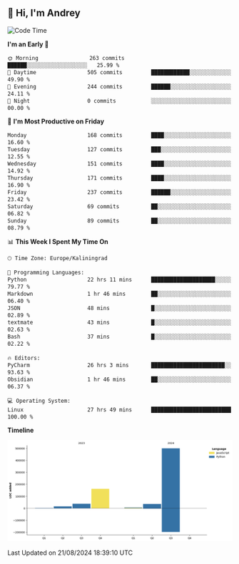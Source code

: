## 👋 Hi, I'm Andrey

<!--START_SECTION:waka-->
![Code Time](http://img.shields.io/badge/Code%20Time-340%20hrs%2034%20mins-blue)

**I'm an Early 🐤** 

```text
🌞 Morning                263 commits         ██████░░░░░░░░░░░░░░░░░░░   25.99 % 
🌆 Daytime                505 commits         ████████████░░░░░░░░░░░░░   49.90 % 
🌃 Evening                244 commits         ██████░░░░░░░░░░░░░░░░░░░   24.11 % 
🌙 Night                  0 commits           ░░░░░░░░░░░░░░░░░░░░░░░░░   00.00 % 
```
📅 **I'm Most Productive on Friday** 

```text
Monday                   168 commits         ████░░░░░░░░░░░░░░░░░░░░░   16.60 % 
Tuesday                  127 commits         ███░░░░░░░░░░░░░░░░░░░░░░   12.55 % 
Wednesday                151 commits         ████░░░░░░░░░░░░░░░░░░░░░   14.92 % 
Thursday                 171 commits         ████░░░░░░░░░░░░░░░░░░░░░   16.90 % 
Friday                   237 commits         ██████░░░░░░░░░░░░░░░░░░░   23.42 % 
Saturday                 69 commits          ██░░░░░░░░░░░░░░░░░░░░░░░   06.82 % 
Sunday                   89 commits          ██░░░░░░░░░░░░░░░░░░░░░░░   08.79 % 
```


📊 **This Week I Spent My Time On** 

```text
🕑︎ Time Zone: Europe/Kaliningrad

💬 Programming Languages: 
Python                   22 hrs 11 mins      ████████████████████░░░░░   79.77 % 
Markdown                 1 hr 46 mins        ██░░░░░░░░░░░░░░░░░░░░░░░   06.40 % 
JSON                     48 mins             █░░░░░░░░░░░░░░░░░░░░░░░░   02.89 % 
textmate                 43 mins             █░░░░░░░░░░░░░░░░░░░░░░░░   02.63 % 
Bash                     37 mins             █░░░░░░░░░░░░░░░░░░░░░░░░   02.22 % 

🔥 Editors: 
PyCharm                  26 hrs 3 mins       ███████████████████████░░   93.63 % 
Obsidian                 1 hr 46 mins        ██░░░░░░░░░░░░░░░░░░░░░░░   06.37 % 

💻 Operating System: 
Linux                    27 hrs 49 mins      █████████████████████████   100.00 % 
```

**Timeline**

![Lines of Code chart](https://raw.githubusercontent.com/Mist3s/Mist3s/main/assets/bar_graph.png)


 Last Updated on 21/08/2024 18:39:10 UTC
<!--END_SECTION:waka-->

